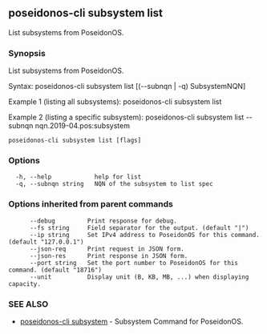 ## poseidonos-cli subsystem list

List subsystems from PoseidonOS.

### Synopsis


List subsystems from PoseidonOS.

Syntax:
	poseidonos-cli subsystem list [(--subnqn | -q) SubsystemNQN]

Example 1 (listing all subsystems):
	poseidonos-cli subsystem list

Example 2 (listing a specific subsystem):
	poseidonos-cli subsystem list --subnqn nqn.2019-04.pos:subsystem
    

```
poseidonos-cli subsystem list [flags]
```

### Options

```
  -h, --help            help for list
  -q, --subnqn string   NQN of the subsystem to list spec
```

### Options inherited from parent commands

```
      --debug         Print response for debug.
      --fs string     Field separator for the output. (default "|")
      --ip string     Set IPv4 address to PoseidonOS for this command. (default "127.0.0.1")
      --json-req      Print request in JSON form.
      --json-res      Print response in JSON form.
      --port string   Set the port number to PoseidonOS for this command. (default "18716")
      --unit          Display unit (B, KB, MB, ...) when displaying capacity.
```

### SEE ALSO

* [poseidonos-cli subsystem](poseidonos-cli_subsystem.md)	 - Subsystem Command for PoseidonOS.


